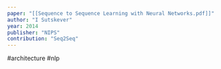 ```yaml
---
paper: "[[Sequence to Sequence Learning with Neural Networks.pdf]]"
author: "I Sutskever"
year: 2014
publisher: "NIPS"
contribution: "Seq2Seq"
---
```

#architecture #nlp 